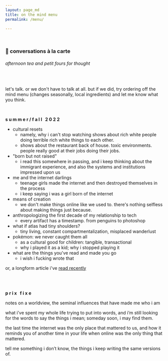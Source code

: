 ```yaml
---
layout: page_md
title: on the mind menu
permalink: /menu/

---
```


<br /> 

### &#127857; conversations à la carte
###### afternoon tea and petit fours for thought

<br /> 

let's talk. or we don't have to talk at all. but if we did, try ordering off the mind menu (changes seasonally, local ingredients) and let me know what you think. 

<br />

**s u m m e r / f a l l &nbsp; 2 0 2 2**

- cultural resets
    - namely, why i can't stop watching shows about rich white people doing terrible rich white things to each other.
    - shows about the restaurant back of house. toxic environments. people really good at their jobs doing their jobs. 
- "born but not raised"
    - i read this somewhere in passing, and i keep thinking about the immigrant experience, and also the systems and institutions impressed upon us
- me and the internet darlings
    - teenage girls made the internet and then destroyed themselves in the process
    - i keep saying i was a girl born of the internet
- means of creation
    - we don't make things online like we used to. there's nothing selfless about making things just because.
- anthropologizing the first decade of my relationship to tech
    - every artifact has a timestamp. from penguins to photoshop
- what if atlas had tiny shoulders?
    - tiny living, constant compartmentalization, misplaced wanderlust
- pokémon: we never caught them all
    - as a cultural good for children: tangible, transactional
    - why i played it as a kid; why i stopped playing it
- what are the things you've read and made you go
    - i wish i fucking wrote that
    
    

or, a longform article i've [read recently](https://lighthouse.kellyluo.me/)

<br /> <br />

**p r i x &nbsp; f i x e**

notes on a worldview, the seminal influences that have made me who i am



what i’ve spent my whole life trying to put into words, and i’m still looking for the words to say the things i mean; someday soon, i may find them.



the last time the internet was the only place that mattered to us, and how it reminds you of another time in your life when online was the only thing that mattered.



tell me something i don’t know, the things i keep writing the same versions of.


